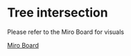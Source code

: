 # Tree intersection

Please refer to the Miro Board for visuals

[Miro Board](https://miro.com/welcomeonboard/Z0JuQ3VUTHB4RWVhRlQyS0ZCQlF0SUp4SnNaNUVNTHJsN0tjZFJ2Qm5IdFdXcTIzSFN5d29weW1oM0hpTVdaeXwzMDc0NDU3MzYxOTg0MjE0MDc4)

